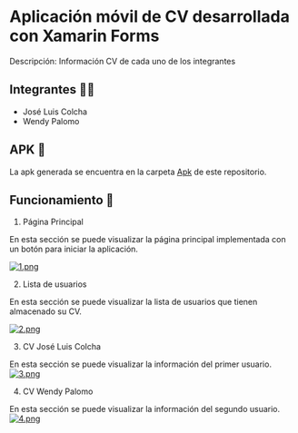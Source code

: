 # Aplicación móvil de CV desarrollada con Xamarin Forms
Descripción: Información CV de cada uno de los integrantes 

## Integrantes :frowning_man:
- José Luis Colcha
- Wendy Palomo

## APK :iphone:

La apk generada se encuentra en la carpeta [Apk](https://github.com/JoseLuisColcha/Curriculum-Vitae-Xamarin/tree/master/Apk) de este repositorio.

## Funcionamiento 📌 

1. Página Principal

En esta sección se puede visualizar la página principal implementada con un botón para iniciar la aplicación.

[![1.png](https://i.postimg.cc/6QT5ZFjy/1.png)](https://postimg.cc/R35B5pzB)

2. Lista de usuarios
 
En esta sección se puede visualizar la lista de usuarios que tienen almacenado su CV.

[![2.png](https://i.postimg.cc/tT25cZdr/2.png)](https://postimg.cc/dkZrk0xd)

3. CV José Luis Colcha

En esta sección se puede visualizar la información del primer usuario.
[![3.png](https://i.postimg.cc/VkqXT0mj/3.png)](https://postimg.cc/zyfLHBLB)

4. CV Wendy Palomo

En esta sección se puede visualizar la información del segundo usuario.
[![4.png](https://i.postimg.cc/jSMyt0n5/4.png)](https://postimg.cc/xXbX3ZRD)
